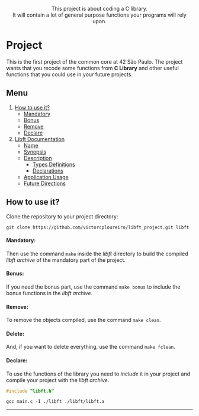 <p align="center">
   This project is about coding a C library.<br>
   It will contain a lot of general purpose functions your programs will rely upon.
</p>

#  Project

This is the first project of the common core at 42 São Paulo. The project wants that you recode some functions from **C Library** and other useful functions that you could use in your future projects.

## Menu

1. [How to use it?](#how-to-use-it)
   - [Mandatory](#mandatory)
   - [Bonus](#bonus)
   - [Remove](#remove)
   - [Declare](#declare)
2. [Libft Documentation](#libft-documentation)
   - [Name](#name)
   - [Synopsis](#synopsis)
   - [Description](#description)
       - [Types Definitions](#type-definitions)
       - [Declarations](#declarations)
   - [Application Usage](#application-usage)
   - [Future Directions](#future-directions)

## How to use it?

Clone the repository to your project directory:

```shell
git clone https://github.com/victorcploureiro/libft_project.git libft
```

#### Mandatory:

Then use the command `make` inside the _libft_ directory to build the compiled _libft archive_ of the mandatory part of the project.

#### Bonus:

If you need the bonus part, use the command `make bonus` to include the bonus functions in the _libft archive_.

#### Remove:

To remove the objects compiled, use the command `make clean`.

#### Delete:

And, if you want to delete everything, use the command `make fclean`.

#### Declare:
To use the functions of the library you need to _include_ it in your project and compile your project with the _libft archive_.

```c
#include "libft.h"
```

```shell
gcc main.c -I ./libft ./libft/libft.a
```

---
